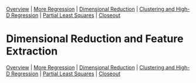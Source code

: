 [Overview](./00_overview.md) |
[More Regression](./01_regression.md) |
[Dimensional Reduction](./02_dimreduction.md) |
[Clustering and High-D Regression](./03_clusteringAndHigherD.md) |
[Partial Least Squares](./04_PLS.md)  |
[Closeout](./05_closeout.md)

# Dimensional Reduction and Feature Extraction

[Overview](./00_overview.md) |
[More Regression](./01_regression.md) |
[Dimensional Reduction](./02_dimreduction.md) |
[Clustering and High-D Regression](./03_clusteringAndHigherD.md) |
[Partial Least Squares](./04_PLS.md)  |
[Closeout](./05_closeout.md)
